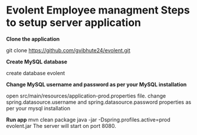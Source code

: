 # Evolent Employee managment Steps to setup server application

**Clone the application** 
      
   git clone https://github.com/gvibhute24/evolent.git

**Create MySQL database**
      
   create database evolent
 
**Change MySQL username and password as per your MySQL installation**
   
  open src/main/resources/application-prod.properties file.
  change spring.datasource.username and spring.datasource.password properties as per your mysql installation
  
**Run app**
  mvn clean package
  java -jar -Dspring.profiles.active=prod evolent.jar
  The server will start on port 8080.

